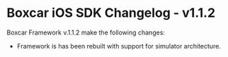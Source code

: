 
# Boxcar iOS SDK Changelog - v1.1.2

Boxcar Framework v.1.1.2 make the following changes:

- Framework is has been rebuilt with support for simulator architecture.